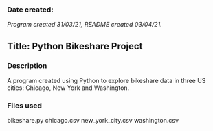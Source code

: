 ### Date created:
*Program created 31/03/21, README created 03/04/21.*

## Title: Python Bikeshare Project

### Description
A program created using Python to explore bikeshare data in three US cities: Chicago, New York and Washington.

### Files used
bikeshare.py
chicago.csv
new_york_city.csv
washington.csv

